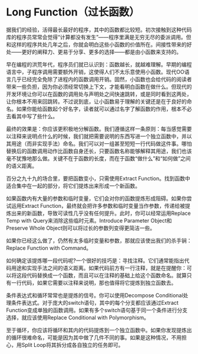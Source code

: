 # Long Function（过长函数）

据我们的经验，活得最长最好的程序，其中的函数都比较短。初次接触到这种代码库的程序员常常会觉得“计算都没有发生”——程序里满是无穷无尽的委派调用。但和这样的程序共处几年之后，你就会明白这些小函数的价值所在。间接性带来的好处——更好的阐释力、更易于分享、更多的选择——都是由小函数来支持的。

早在编程的洪荒年代，程序员们就已认识到：函数越长，就越难理解。早期的编程语言中，子程序调用需要额外开销，这使得人们不太乐意使用小函数。现代OO语言几乎已经完全免除了进程内的函数调用开销。固然，小函数也会给代码的阅读者带来一些负担，因为你必须经常切换上下文，才能看明白函数在做什么。但现代的开发环境让你可以在函数的调用处与声明处之间快速跳转，或是同时看到这两处，让你根本不用来回跳转。不过说到底，让小函数易于理解的关键还是在于良好的命名。如果你能给函数起个好名字，读者就可以通过名字了解函数的作用，根本不必去看其中写了些什么。

最终的效果是：你应该更积极地分解函数。我们遵循这样一条原则：每当感觉需要以注释来说明点什么的时候，我们就把需要说明的东西写进一个独立函数中，并以其用途（而非实现手法）命名。我们可以对一组甚至短短一行代码做这件事。哪怕替换后的函数调用动作比函数自身还长，只要函数名称能够解释其用途，我们也该毫不犹豫地那么做。关键不在于函数的长度，而在于函数“做什么”和“如何做”之间的语义距离。

百分之九十九的场合里，要把函数变小，只需使用Extract Function。找到函数中适合集中在一起的部分，将它们提炼出来形成一个新函数。

如果函数内有大量的参数和临时变量，它们会对你的函数提炼形成阻碍。如果你尝试运用Extract Function，最终就会把许多参数和临时变量当作参数，传递给被提炼出来的新函数，导致可读性几乎没有任何提升。此时，你可以经常运用Replace Temp with Query来消除这些临时元素。Introduce Parameter Object和Preserve Whole Object则可以将过长的参数列变得更简洁一些。

如果你已经这么做了，仍然有太多临时变量和参数，那就应该使出我们的杀手锏：Replace Function with Command。

如何确定该提炼哪一段代码呢?一个很好的技巧是：寻找注释。它们通常能指出代码用途和实现手法之间的语义距离。如果代码前方有一行注释，就是在提醒你：可以将这段代码替换成一个函数，而且可以在注释的基础上给这个函数命名。就算只有一行代码，如果它需要以注释来说明，那也值得将它提炼到独立函数去。

条件表达式和循环常常也是提炼的信号。你可以使用Decompose Conditional处理条件表达式。对于庞大的switch语句，其中的每个分支都应该通过Extract Function变成单独的函数调用。如果有多个switch语句基于同一个条件进行分支选择，就应该使用Replace Conditional with Polymorphism。

至于循环，你应该将循环和其内的代码提炼到一个独立函数中。如果你发现提炼出的循环很难命名，可能是因为其中做了几件不同的事。如果是这种情况，不用担心，用Split Loop将其拆分成各自独立的任务即可。
